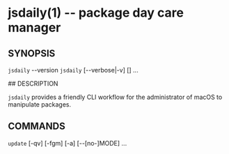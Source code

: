 jsdaily(1) -- package day care manager
======================================

## SYNOPSIS

 `jsdaily` --version
 `jsdaily` <command> [--verbose|-v] [<options>] ...

## DESCRIPTION

`jsdaily` provides a friendly CLI workflow for the administrator of macOS to manipulate packages.

## COMMANDS

`update` [-qv] [-fgm] [-a] [--[no-]MODE] <MODE> ...
